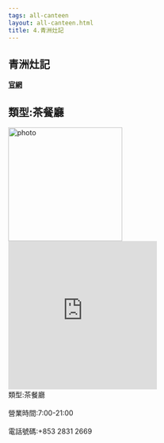 ```yaml
---
tags: all-canteen
layout: all-canteen.html
title: 4.青洲灶記
---
```



<h2>青洲灶記</h2>
<a href='https://www.facebook.com/%E9%9D%92%E6%B4%B2%E7%81%B6%E8%A8%98%E5%92%96%E5%95%A1-241521632553721/?__tn__=%3C%3C*F'><b>官網</b></a>
<h2>類型:茶餐廳</h2>

<img src="https://user-images.githubusercontent.com/70761288/113142776-dfd7ae80-925d-11eb-8560-fa9b9758a9ff.png" alt="photo" width="230" height="230">
<iframe src="https://www.google.com/maps/embed?pb=!1m14!1m8!1m3!1d14776.004515130317!2d113.5476923!3d22.2020634!3m2!1i1024!2i768!4f13.1!3m3!1m2!1s0x0%3A0x54ff9b04f60876da!2z6Z2S5rSy54G26KiY5ZKW5ZWh!5e0!3m2!1szh-TW!2s!4v1617193011500!5m2!1szh-TW!2s" width="300" height="300" style="border:0;" allowfullscreen="" loading="lazy"></iframe>
<br>類型:茶餐廳</br>
<br>營業時間:7:00-21:00</br>
<br>電話號碼:+853 2831 2669</br>

